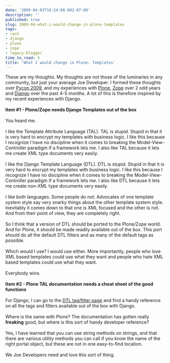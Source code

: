 ```yaml
---
date: '2009-04-03T16:24:00.002-07:00'
description: ''
published: true
slug: 2009-04-what-i-would-change-in-plone-templates
tags:
- rant
- django
- plone
- zope
- legacy-blogger
time_to_read: 5
title: 'What I would change in Plone: Templates'
---
```


These are my thoughts. My thoughts are not those of the luminaries in any community, but just your average Joe Developer. I formed these thoughts over <a href="http://us.pycon.org/2009">Pycon 2009</a>, and my experiences with <a href="http://plone.org">Plone</a>, <a href="http://zope.org">Zope</a> over 2 odd years and <a href="http://djangoproject.com">Django</a> over the past 4-5 months. A lot of this is therefore inspired by my recent experiences with Django.<br /><br /><span style="font-weight: bold;">Item #1 - Plone/Zope needs Django Templates out of the box</span><br /><br />You heard me.<br /><br />I like the Template Attribute Language (TAL). TAL is stupid. Stupid in that it is very hard to encrypt my templates with business logic. I like this because I recognize I have no discipline when it comes to breaking the Model-View-Controller paradigm if a framework lets me. I also like TAL because it lets me create XML type documents very easily.<br /><br />I like the Django Template Language (DTL). DTL is stupid. Stupid in that it is very hard to encrypt my templates with business logic. I like this because I recognize I have no discipline when it comes to breaking the Model-View-Controller paradigm if a framework lets me. I also like DTL because it lets me create non-XML type documents very easily.<br /><br />I like both languages. Some people do not. Advocates of one template system style say very snarky things about the other template system style. Inevitably it comes down to that one is XML focused and the other is not. And from their point of view, they are completely right.<br /><br />So I think that a version of DTL should be ported to the Plone/Zope world. And for Plone, it should be made readily available out of the box. This port should do all the default DTL filters and as many of the default tags as possible.<br /><br />Which would I use? I would use either. More importantly, people who love XML based templates could use what they want and people who hate XML based templates could use what they want.<br /><br />Everybody wins.<br /><br /><span style="font-weight: bold;">Item #2 - Plone TAL documentation needs a cheat sheet of the good functions</span><br /><br />For Django, I can go to the <a href="http://docs.djangoproject.com/en/dev/ref/templates/builtins/">DTL tag/filter page</a> and find a handy reference on all the tags and filters available out of the box with Django.<br /><br />Where is the same with Plone? The documentation has gotten really <span style="font-weight: bold;">freaking</span> good, but where is this sort of handy developer reference?<br /><br />Yes, I have learned that you can use string methods on strings, and that there are various utility methods you can call if you know the name of the right portal object, but these are not in one easy-to-find location.<br /><br />We Joe Developers need and love this sort of thing.